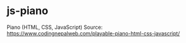 # js-piano
Piano (HTML, CSS, JavaScript)
Source: https://www.codingnepalweb.com/playable-piano-html-css-javascript/
